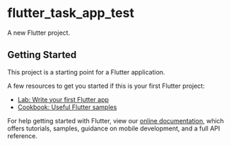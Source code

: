 # flutter_task_app_test

A new Flutter project.

## Getting Started

This project is a starting point for a Flutter application.

A few resources to get you started if this is your first Flutter project:

- [Lab: Write your first Flutter app](https://flutter.dev/docs/get-started/codelab)
- [Cookbook: Useful Flutter samples](https://flutter.dev/docs/cookbook)

For help getting started with Flutter, view our
[online documentation](https://flutter.dev/docs), which offers tutorials,
samples, guidance on mobile development, and a full API reference.

<!-- import 'dart:math';

class GUIDGen {
  static String generate() {
    Random random = Random(DateTime.now().millisecond);

    const String hexDigits = "0123456789abcdef";
    final List<String> uuid = List.filled(36, '', growable: true);

    for (int i = 0; i < 36; i++) {
      final int hexPos = random.nextInt(16);
      uuid[i] = (hexDigits.substring(hexPos, hexPos + 1));
    }

    int pos = (int.parse(uuid[19], radix: 16) & 0x3) |
        0x8; // bits 6-7 of the clock_seq_hi_and_reserved to 01

    uuid[14] = "4"; // bits 12-15 of the time_hi_and_version field to 0010
    uuid[19] = hexDigits.substring(pos, pos + 1);

    uuid[8] = uuid[13] = uuid[18] = uuid[23] = "-";

    final StringBuffer buffer = StringBuffer();
    buffer.writeAll(uuid);
    return buffer.toString();
  }
} -->
